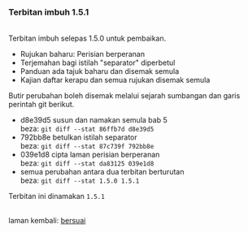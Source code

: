 ---
---

### Terbitan imbuh 1.5.1

&nbsp;  
Terbitan imbuh selepas 1.5.0 untuk pembaikan.

- Rujukan baharu: Perisian berperanan
- Terjemahan bagi istilah "separator" diperbetul
- Panduan ada tajuk baharu dan disemak semula
- Kajian daftar kerapu dan semua rujukan disemak semula

Butir perubahan boleh disemak melalui sejarah sumbangan
dan garis perintah git berikut.

- d8e39d5 susun dan namakan semula bab 5  
beza: `git diff --stat 86ffb7d d8e39d5`
- 792bb8e betulkan istilah separator  
beza: `git diff --stat 87c739f 792bb8e`
- 039e1d8 cipta laman perisian berperanan  
beza: `git diff --stat da83125 039e1d8`
- semua perubahan antara dua terbitan berturutan  
beza: `git diff --stat 1.5.0 1.5.1`

Terbitan ini dinamakan `1.5.1`

&nbsp;  
laman kembali: [bersuai][0]

  [0]: ../bersuai.md
